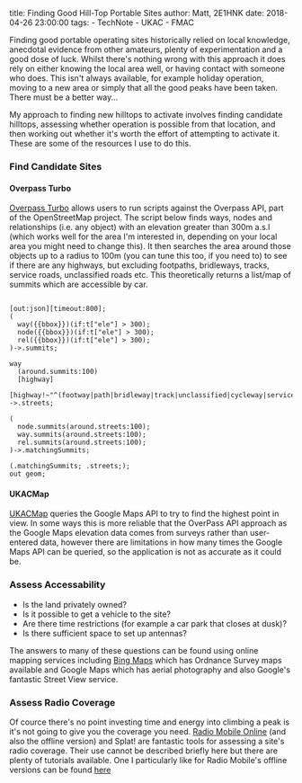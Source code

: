 title: Finding Good Hill-Top Portable Sites
author: Matt, 2E1HNK
date: 2018-04-26 23:00:00
tags:
    - TechNote
    - UKAC
    - FMAC



Finding good portable operating sites historically relied on local
knowledge, anecdotal evidence from other amateurs, plenty of
experimentation and a good dose of luck. Whilst there's nothing
wrong with this approach it does rely on either knowing the local
area well, or having contact with someone who does. This isn't
always available, for example holiday operation, moving to a new
area or simply that all the good peaks have been taken. There must
be a better way...


My approach to finding new hilltops to
activate involves finding candidate hilltops, assessing whether
operation is possible from that location, and then working out
whether it's worth the effort of attempting to activate it. These
are some of the resources I use to do this.

### Find Candidate Sites

#### Overpass Turbo

[Overpass Turbo][overpass] allows users to run scripts against the Overpass API, part
of the OpenStreetMap project. The script below finds ways, nodes
and relationships (i.e. any object) with an elevation greater
than 300m a.s.l (which works well for the area I'm interested in,
depending on your local area you might need to change this). It
then searches the area around those objects up to a radius to
100m (you can tune this too, if you need to) to see if there are
any highways, but excluding footpaths, bridleways, tracks,
service roads, unclassified roads etc. This theoretically returns
a list/map of summits which are accessible by car.

<pre><code class="json">
[out:json][timeout:800];
(
  way({{bbox}})(if:t["ele"] > 300);
  node({{bbox}})(if:t["ele"] > 300);
  rel({{bbox}})(if:t["ele"] > 300);
)->.summits;

way
  (around.summits:100)
  [highway]
  [highway!~"^(footway|path|bridleway|track|unclassified|cycleway|service)$"]
->.streets;

(
  node.summits(around.streets:100);
  way.summits(around.streets:100);
  rel.summits(around.streets:100);
)->.matchingSummits;

(.matchingSummits; .streets;);
out geom;
</code></pre>

#### UKACMap

[UKACMap][ukacmap] queries the Google
Maps API to try to find the highest point in view. In some ways
this is more reliable that the OverPass API approach as the
Google Maps elevation data comes from surveys rather than
user-entered data, however there are limitations in how many
times the Google Maps API can be queried, so the application is
not as accurate as it could be.

### Assess Accessability

* Is the land privately owned?
* Is it possible to get a vehicle to the site?
* Are there time restrictions (for example a car park that closes at dusk)?
* Is there sufficient space to set up antennas?

The answers to many of these questions can be found using online
mapping services including [Bing Maps][bing] which has Ordnance Survey maps available and Google Maps
which has aerial photography and also Google's fantastic Street
View service.

### Assess Radio Coverage

Of cource there's no point investing time and energy into
climbing a peak is it's not going to give you the coverage you
need.
[Radio Mobile Online][rmonline] (and also the offline version) and Splat! are fantastic
tools for assessing a site's radio coverage. Their use cannot be
described briefly here but there are plenty of tutorials
available. One I particularly like for Radio Mobile's offline
versions can be found [here][rmonline_tutorial]

[overpass]: http://overpass-turbo.eu
[ukacmap]: ukacmap.html
[bing]: https://www.bing.com/maps
[rmonline]: http://www.ve2dbe.com/rmonline.html
[rmonline_tutorial]: http://radiomobile.pe1mew.nl/?How_to:A_first_example
[reset]: https://www.hamradio.hanklambert.com/8-ham-radio/23-yaesu-ft-857d-reset-procedures
